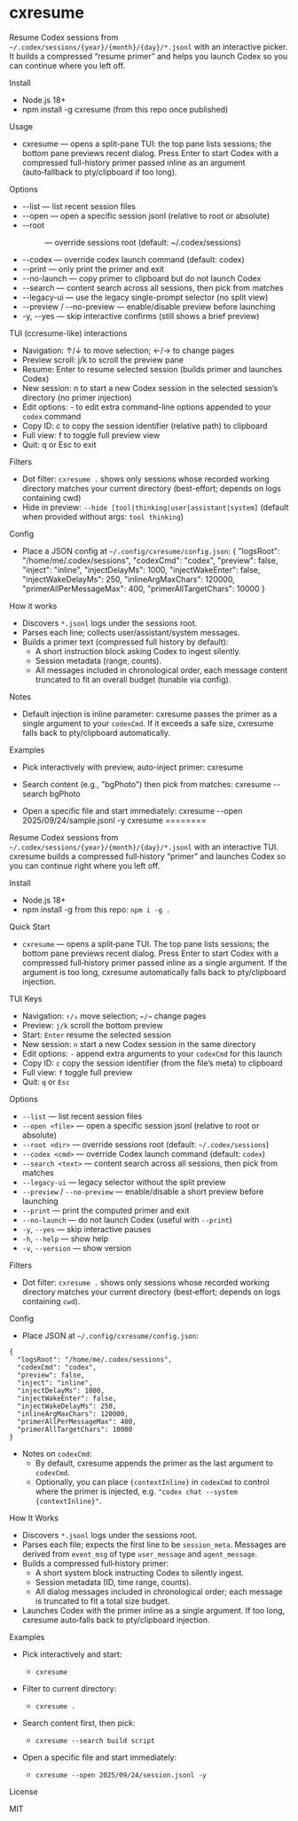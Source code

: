 cxresume
========

Resume Codex sessions from `~/.codex/sessions/{year}/{month}/{day}/*.jsonl` with an interactive picker. It builds a compressed “resume primer” and helps you launch Codex so you can continue where you left off.

Install

- Node.js 18+
- npm install -g cxresume (from this repo once published)

Usage

- cxresume — opens a split-pane TUI: the top pane lists sessions; the bottom pane previews recent dialog. Press Enter to start Codex with a compressed full-history primer passed inline as an argument (auto‑fallback to pty/clipboard if too long).

 Options

- --list — list recent session files
- --open <file> — open a specific session jsonl (relative to root or absolute)
- --root <dir> — override sessions root (default: ~/.codex/sessions)
- --codex <cmd> — override codex launch command (default: codex)
- --print — only print the primer and exit
- --no-launch — copy primer to clipboard but do not launch Codex
- --search <text> — content search across all sessions, then pick from matches
- --legacy-ui — use the legacy single-prompt selector (no split view)
- --preview / --no-preview — enable/disable preview before launching
- -y, --yes — skip interactive confirms (still shows a brief preview)

TUI (ccresume-like) interactions

- Navigation: ↑/↓ to move selection; ←/→ to change pages
- Preview scroll: j/k to scroll the preview pane
- Resume: Enter to resume selected session (builds primer and launches Codex)
- New session: n to start a new Codex session in the selected session’s directory (no primer injection)
- Edit options: - to edit extra command-line options appended to your `codex` command
- Copy ID: c to copy the session identifier (relative path) to clipboard
- Full view: f to toggle full preview view
- Quit: q or Esc to exit

Filters

- Dot filter: `cxresume .` shows only sessions whose recorded working directory matches your current directory (best-effort; depends on logs containing cwd)
- Hide in preview: `--hide [tool|thinking|user|assistant|system]` (default when provided without args: `tool thinking`)

Config

- Place a JSON config at `~/.config/cxresume/config.json`:
  {
    "logsRoot": "/home/me/.codex/sessions",
    "codexCmd": "codex",
    "preview": false,
    "inject": "inline",
    "injectDelayMs": 1000,
    "injectWakeEnter": false,
    "injectWakeDelayMs": 250,
    "inlineArgMaxChars": 120000,
    "primerAllPerMessageMax": 400,
    "primerAllTargetChars": 10000
  }

How it works

- Discovers `*.jsonl` logs under the sessions root.
- Parses each line; collects user/assistant/system messages.
- Builds a primer text (compressed full history by default):
  - A short instruction block asking Codex to ingest silently.
  - Session metadata (range, counts).
  - All messages included in chronological order, each message content truncated to fit an overall budget (tunable via config).

Notes

- Default injection is inline parameter: cxresume passes the primer as a single argument to your `codexCmd`. If it exceeds a safe size, cxresume falls back to pty/clipboard automatically.
 

Examples

- Pick interactively with preview, auto-inject primer:
  cxresume

- Search content (e.g., "bgPhoto") then pick from matches:
  cxresume --search bgPhoto

- Open a specific file and start immediately:
  cxresume --open 2025/09/24/sample.jsonl -y
cxresume
========

Resume Codex sessions from `~/.codex/sessions/{year}/{month}/{day}/*.jsonl` with an interactive TUI. cxresume builds a compressed full‑history “primer” and launches Codex so you can continue right where you left off.

Install

- Node.js 18+
- npm install -g from this repo: `npm i -g .`

Quick Start

- `cxresume` — opens a split‑pane TUI. The top pane lists sessions; the bottom pane previews recent dialog. Press Enter to start Codex with a compressed full‑history primer passed inline as a single argument. If the argument is too long, cxresume automatically falls back to pty/clipboard injection.

TUI Keys

- Navigation: `↑/↓` move selection; `←/→` change pages
- Preview: `j/k` scroll the bottom preview
- Start: `Enter` resume the selected session
- New session: `n` start a new Codex session in the same directory
- Edit options: `-` append extra arguments to your `codexCmd` for this launch
- Copy ID: `c` copy the session identifier (from the file’s meta) to clipboard
- Full view: `f` toggle full preview
- Quit: `q` or `Esc`

Options

- `--list` — list recent session files
- `--open <file>` — open a specific session jsonl (relative to root or absolute)
- `--root <dir>` — override sessions root (default: `~/.codex/sessions`)
- `--codex <cmd>` — override Codex launch command (default: `codex`)
- `--search <text>` — content search across all sessions, then pick from matches
- `--legacy-ui` — legacy selector without the split preview
- `--preview` / `--no-preview` — enable/disable a short preview before launching
- `--print` — print the computed primer and exit
- `--no-launch` — do not launch Codex (useful with `--print`)
- `-y`, `--yes` — skip interactive pauses
- `-h`, `--help` — show help
- `-v`, `--version` — show version

Filters

- Dot filter: `cxresume .` shows only sessions whose recorded working directory matches your current directory (best‑effort; depends on logs containing `cwd`).

Config

- Place JSON at `~/.config/cxresume/config.json`:

```
{
  "logsRoot": "/home/me/.codex/sessions",
  "codexCmd": "codex",
  "preview": false,
  "inject": "inline",
  "injectDelayMs": 1000,
  "injectWakeEnter": false,
  "injectWakeDelayMs": 250,
  "inlineArgMaxChars": 120000,
  "primerAllPerMessageMax": 400,
  "primerAllTargetChars": 10000
}
```

- Notes on `codexCmd`:
  - By default, cxresume appends the primer as the last argument to `codexCmd`.
  - Optionally, you can place `{contextInline}` in `codexCmd` to control where the primer is injected, e.g. `"codex chat --system {contextInline}"`.

How It Works

- Discovers `*.jsonl` logs under the sessions root.
- Parses each file; expects the first line to be `session_meta`. Messages are derived from `event_msg` of type `user_message` and `agent_message`.
- Builds a compressed full‑history primer:
  - A short system block instructing Codex to silently ingest.
  - Session metadata (ID, time range, counts).
  - All dialog messages included in chronological order; each message is truncated to fit a total size budget.
- Launches Codex with the primer inline as a single argument. If too long, cxresume auto‑falls back to pty/clipboard injection.

Examples

- Pick interactively and start:
  - `cxresume`

- Filter to current directory:
  - `cxresume .`

- Search content first, then pick:
  - `cxresume --search build script`

- Open a specific file and start immediately:
  - `cxresume --open 2025/09/24/session.jsonl -y`

License

MIT
